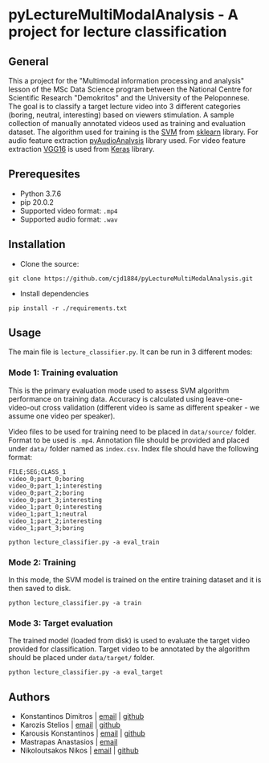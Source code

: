 # pyLectureMultiModalAnalysis - A project for lecture classification

## General
This a project for the "Multimodal information processing and analysis" lesson of the MSc Data Science program between the National Centre for Scientific Research "Demokritos" and the University of the Peloponnese. The goal is to classify a target lecture video into 3 different categories (boring, neutral, interesting) based on viewers stimulation. A sample collection of manually annotated videos used as training and evaluation dataset. The algorithm used for training is the [SVM](https://scikit-learn.org/stable/modules/generated/sklearn.svm.SVC.html) from [sklearn](https://scikit-learn.org/) library. For audio feature extraction [pyAudioAnalysis](https://github.com/tyiannak/pyAudioAnalysis/blob/master/README.md) library used. For video feature extraction [VGG16](https://keras.io/applications/#vgg16) is used from [Keras](https://keras.io/applications/) library.

## Prerequesites
- Python 3.7.6
- pip 20.0.2
- Supported video format: `.mp4`
- Supported audio format: `.wav`

## Installation
 - Clone the source:
 ```shell
git clone https://github.com/cjd1884/pyLectureMultiModalAnalysis.git
 ```

 - Install dependencies
 ```shell
 pip install -r ./requirements.txt
 ```

## Usage
The main file is `lecture_classifier.py`. It can be run in 3 different modes:

### Mode 1: Training evaluation
This is the primary evaluation mode used to assess SVM algorithm performance on training data. Accuracy is calculated using leave-one-video-out cross validation (different video is same as different speaker - we assume one video per speaker).

Video files to be used for training need to be placed in `data/source/` folder. Format to be used is `.mp4`. Annotation file should be provided and placed under `data/` folder named as `index.csv`. Index file should have the following format:

```
FILE;SEG;CLASS_1
video_0;part_0;boring
video_0;part_1;interesting
video_0;part_2;boring
video_0;part_3;interesting
video_1;part_0;interesting
video_1;part_1;neutral
video_1;part_2;interesting
video_1;part_3;boring
```

```shell
python lecture_classifier.py -a eval_train
```

### Mode 2: Training
In this mode, the SVM model is trained on the entire training dataset and it is then saved to disk.
```shell
python lecture_classifier.py -a train
```

### Mode 3: Target evaluation
The trained model (loaded from disk) is used to evaluate the target video provided for classification.
Target video to be annotated by the algorithm should be placed under `data/target/` folder.
```shell
python lecture_classifier.py -a eval_target
```

## Authors
 - Konstantinos Dimitros | [email](k.dimitros@gmail.com) | [github](https://github.com/cjd1884/)
 - Karozis Stelios | [email](skarozis@gmail.com) | [github](https://github.com/skarozis)
 - Karousis Konstantinos | [email](kkarousis@gmail.com) | [github](https://github.com/kkarousis)
 - Mastrapas Anastasios | [email](anastasios.mastrapas@gmail.com)
 - Nikoloutsakos Nikos | [email](nikoloutsa@gmail.com) | [github](https://github.com/nikoloutsa)
